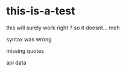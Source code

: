 # this-is-a-test

this will surely work right ?
so it doesnt...
meh

syntax was wrong

missing quotes

api data
